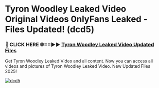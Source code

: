# Tyron Woodley Leaked Video Original Videos 0nlyFans Leaked - Files Updated! (dcd5)

<h3>🔴 CLICK HERE 🌐==►► <a href="https://tinyurl.com/x26r9saj" rel="nofollow">Tyron Woodley Leaked Video Updated Files</a></h3>

Get Tyron Woodley Leaked Video and all content. Now you can access all videos and pictures of Tyron Woodley Leaked Video. New Updated Files 2025!

[![dcd5](https://i.imgur.com/LkgZPqh.gif)](https://tinyurl.com/x26r9saj)
